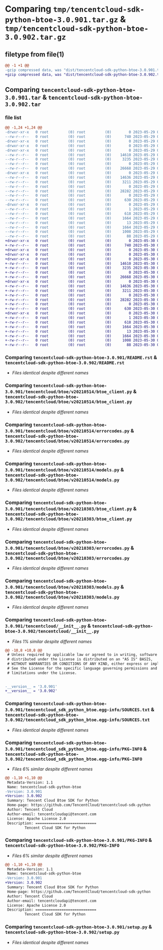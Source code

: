 # Comparing `tmp/tencentcloud-sdk-python-btoe-3.0.901.tar.gz` & `tmp/tencentcloud-sdk-python-btoe-3.0.902.tar.gz`

## filetype from file(1)

```diff
@@ -1 +1 @@
-gzip compressed data, was "dist/tencentcloud-sdk-python-btoe-3.0.901.tar", last modified: Mon May 29 02:20:41 2023, max compression
+gzip compressed data, was "dist/tencentcloud-sdk-python-btoe-3.0.902.tar", last modified: Tue May 30 00:16:55 2023, max compression
```

## Comparing `tencentcloud-sdk-python-btoe-3.0.901.tar` & `tencentcloud-sdk-python-btoe-3.0.902.tar`

### file list

```diff
@@ -1,24 +1,24 @@
-drwxr-xr-x   0 root         (0) root         (0)        0 2023-05-29 02:20:41.000000 tencentcloud-sdk-python-btoe-3.0.901/
--rw-r--r--   0 root         (0) root         (0)      740 2023-05-29 02:20:41.000000 tencentcloud-sdk-python-btoe-3.0.901/README.rst
-drwxr-xr-x   0 root         (0) root         (0)        0 2023-05-29 02:20:41.000000 tencentcloud-sdk-python-btoe-3.0.901/tencentcloud/
-drwxr-xr-x   0 root         (0) root         (0)        0 2023-05-29 02:20:41.000000 tencentcloud-sdk-python-btoe-3.0.901/tencentcloud/btoe/
-drwxr-xr-x   0 root         (0) root         (0)        0 2023-05-29 02:20:41.000000 tencentcloud-sdk-python-btoe-3.0.901/tencentcloud/btoe/v20210514/
--rw-r--r--   0 root         (0) root         (0)    14610 2023-05-29 02:20:41.000000 tencentcloud-sdk-python-btoe-3.0.901/tencentcloud/btoe/v20210514/btoe_client.py
--rw-r--r--   0 root         (0) root         (0)     3235 2023-05-29 02:20:41.000000 tencentcloud-sdk-python-btoe-3.0.901/tencentcloud/btoe/v20210514/errorcodes.py
--rw-r--r--   0 root         (0) root         (0)        0 2023-05-29 02:20:41.000000 tencentcloud-sdk-python-btoe-3.0.901/tencentcloud/btoe/v20210514/__init__.py
--rw-r--r--   0 root         (0) root         (0)    26668 2023-05-29 02:20:41.000000 tencentcloud-sdk-python-btoe-3.0.901/tencentcloud/btoe/v20210514/models.py
-drwxr-xr-x   0 root         (0) root         (0)        0 2023-05-29 02:20:41.000000 tencentcloud-sdk-python-btoe-3.0.901/tencentcloud/btoe/v20210303/
--rw-r--r--   0 root         (0) root         (0)    14636 2023-05-29 02:20:41.000000 tencentcloud-sdk-python-btoe-3.0.901/tencentcloud/btoe/v20210303/btoe_client.py
--rw-r--r--   0 root         (0) root         (0)     3211 2023-05-29 02:20:41.000000 tencentcloud-sdk-python-btoe-3.0.901/tencentcloud/btoe/v20210303/errorcodes.py
--rw-r--r--   0 root         (0) root         (0)        0 2023-05-29 02:20:41.000000 tencentcloud-sdk-python-btoe-3.0.901/tencentcloud/btoe/v20210303/__init__.py
--rw-r--r--   0 root         (0) root         (0)    28282 2023-05-29 02:20:41.000000 tencentcloud-sdk-python-btoe-3.0.901/tencentcloud/btoe/v20210303/models.py
--rw-r--r--   0 root         (0) root         (0)        0 2023-05-29 02:20:41.000000 tencentcloud-sdk-python-btoe-3.0.901/tencentcloud/btoe/__init__.py
--rw-r--r--   0 root         (0) root         (0)      630 2023-05-29 02:20:41.000000 tencentcloud-sdk-python-btoe-3.0.901/tencentcloud/__init__.py
-drwxr-xr-x   0 root         (0) root         (0)        0 2023-05-29 02:20:41.000000 tencentcloud-sdk-python-btoe-3.0.901/tencentcloud_sdk_python_btoe.egg-info/
--rw-r--r--   0 root         (0) root         (0)        1 2023-05-29 02:20:41.000000 tencentcloud-sdk-python-btoe-3.0.901/tencentcloud_sdk_python_btoe.egg-info/dependency_links.txt
--rw-r--r--   0 root         (0) root         (0)      618 2023-05-29 02:20:41.000000 tencentcloud-sdk-python-btoe-3.0.901/tencentcloud_sdk_python_btoe.egg-info/SOURCES.txt
--rw-r--r--   0 root         (0) root         (0)     1664 2023-05-29 02:20:41.000000 tencentcloud-sdk-python-btoe-3.0.901/tencentcloud_sdk_python_btoe.egg-info/PKG-INFO
--rw-r--r--   0 root         (0) root         (0)       13 2023-05-29 02:20:41.000000 tencentcloud-sdk-python-btoe-3.0.901/tencentcloud_sdk_python_btoe.egg-info/top_level.txt
--rw-r--r--   0 root         (0) root         (0)     1664 2023-05-29 02:20:41.000000 tencentcloud-sdk-python-btoe-3.0.901/PKG-INFO
--rw-r--r--   0 root         (0) root         (0)     1008 2023-05-29 02:20:41.000000 tencentcloud-sdk-python-btoe-3.0.901/setup.py
--rw-r--r--   0 root         (0) root         (0)       88 2023-05-29 02:20:41.000000 tencentcloud-sdk-python-btoe-3.0.901/setup.cfg
+drwxr-xr-x   0 root         (0) root         (0)        0 2023-05-30 00:16:55.000000 tencentcloud-sdk-python-btoe-3.0.902/
+-rw-r--r--   0 root         (0) root         (0)      740 2023-05-30 00:16:55.000000 tencentcloud-sdk-python-btoe-3.0.902/README.rst
+drwxr-xr-x   0 root         (0) root         (0)        0 2023-05-30 00:16:55.000000 tencentcloud-sdk-python-btoe-3.0.902/tencentcloud/
+drwxr-xr-x   0 root         (0) root         (0)        0 2023-05-30 00:16:55.000000 tencentcloud-sdk-python-btoe-3.0.902/tencentcloud/btoe/
+drwxr-xr-x   0 root         (0) root         (0)        0 2023-05-30 00:16:55.000000 tencentcloud-sdk-python-btoe-3.0.902/tencentcloud/btoe/v20210514/
+-rw-r--r--   0 root         (0) root         (0)    14610 2023-05-30 00:16:55.000000 tencentcloud-sdk-python-btoe-3.0.902/tencentcloud/btoe/v20210514/btoe_client.py
+-rw-r--r--   0 root         (0) root         (0)     3235 2023-05-30 00:16:55.000000 tencentcloud-sdk-python-btoe-3.0.902/tencentcloud/btoe/v20210514/errorcodes.py
+-rw-r--r--   0 root         (0) root         (0)        0 2023-05-30 00:16:55.000000 tencentcloud-sdk-python-btoe-3.0.902/tencentcloud/btoe/v20210514/__init__.py
+-rw-r--r--   0 root         (0) root         (0)    26668 2023-05-30 00:16:55.000000 tencentcloud-sdk-python-btoe-3.0.902/tencentcloud/btoe/v20210514/models.py
+drwxr-xr-x   0 root         (0) root         (0)        0 2023-05-30 00:16:55.000000 tencentcloud-sdk-python-btoe-3.0.902/tencentcloud/btoe/v20210303/
+-rw-r--r--   0 root         (0) root         (0)    14636 2023-05-30 00:16:55.000000 tencentcloud-sdk-python-btoe-3.0.902/tencentcloud/btoe/v20210303/btoe_client.py
+-rw-r--r--   0 root         (0) root         (0)     3211 2023-05-30 00:16:55.000000 tencentcloud-sdk-python-btoe-3.0.902/tencentcloud/btoe/v20210303/errorcodes.py
+-rw-r--r--   0 root         (0) root         (0)        0 2023-05-30 00:16:55.000000 tencentcloud-sdk-python-btoe-3.0.902/tencentcloud/btoe/v20210303/__init__.py
+-rw-r--r--   0 root         (0) root         (0)    28282 2023-05-30 00:16:55.000000 tencentcloud-sdk-python-btoe-3.0.902/tencentcloud/btoe/v20210303/models.py
+-rw-r--r--   0 root         (0) root         (0)        0 2023-05-30 00:16:55.000000 tencentcloud-sdk-python-btoe-3.0.902/tencentcloud/btoe/__init__.py
+-rw-r--r--   0 root         (0) root         (0)      630 2023-05-30 00:16:55.000000 tencentcloud-sdk-python-btoe-3.0.902/tencentcloud/__init__.py
+drwxr-xr-x   0 root         (0) root         (0)        0 2023-05-30 00:16:55.000000 tencentcloud-sdk-python-btoe-3.0.902/tencentcloud_sdk_python_btoe.egg-info/
+-rw-r--r--   0 root         (0) root         (0)        1 2023-05-30 00:16:55.000000 tencentcloud-sdk-python-btoe-3.0.902/tencentcloud_sdk_python_btoe.egg-info/dependency_links.txt
+-rw-r--r--   0 root         (0) root         (0)      618 2023-05-30 00:16:55.000000 tencentcloud-sdk-python-btoe-3.0.902/tencentcloud_sdk_python_btoe.egg-info/SOURCES.txt
+-rw-r--r--   0 root         (0) root         (0)     1664 2023-05-30 00:16:55.000000 tencentcloud-sdk-python-btoe-3.0.902/tencentcloud_sdk_python_btoe.egg-info/PKG-INFO
+-rw-r--r--   0 root         (0) root         (0)       13 2023-05-30 00:16:55.000000 tencentcloud-sdk-python-btoe-3.0.902/tencentcloud_sdk_python_btoe.egg-info/top_level.txt
+-rw-r--r--   0 root         (0) root         (0)     1664 2023-05-30 00:16:55.000000 tencentcloud-sdk-python-btoe-3.0.902/PKG-INFO
+-rw-r--r--   0 root         (0) root         (0)     1008 2023-05-30 00:16:55.000000 tencentcloud-sdk-python-btoe-3.0.902/setup.py
+-rw-r--r--   0 root         (0) root         (0)       88 2023-05-30 00:16:55.000000 tencentcloud-sdk-python-btoe-3.0.902/setup.cfg
```

### Comparing `tencentcloud-sdk-python-btoe-3.0.901/README.rst` & `tencentcloud-sdk-python-btoe-3.0.902/README.rst`

 * *Files identical despite different names*

### Comparing `tencentcloud-sdk-python-btoe-3.0.901/tencentcloud/btoe/v20210514/btoe_client.py` & `tencentcloud-sdk-python-btoe-3.0.902/tencentcloud/btoe/v20210514/btoe_client.py`

 * *Files identical despite different names*

### Comparing `tencentcloud-sdk-python-btoe-3.0.901/tencentcloud/btoe/v20210514/errorcodes.py` & `tencentcloud-sdk-python-btoe-3.0.902/tencentcloud/btoe/v20210514/errorcodes.py`

 * *Files identical despite different names*

### Comparing `tencentcloud-sdk-python-btoe-3.0.901/tencentcloud/btoe/v20210514/models.py` & `tencentcloud-sdk-python-btoe-3.0.902/tencentcloud/btoe/v20210514/models.py`

 * *Files identical despite different names*

### Comparing `tencentcloud-sdk-python-btoe-3.0.901/tencentcloud/btoe/v20210303/btoe_client.py` & `tencentcloud-sdk-python-btoe-3.0.902/tencentcloud/btoe/v20210303/btoe_client.py`

 * *Files identical despite different names*

### Comparing `tencentcloud-sdk-python-btoe-3.0.901/tencentcloud/btoe/v20210303/errorcodes.py` & `tencentcloud-sdk-python-btoe-3.0.902/tencentcloud/btoe/v20210303/errorcodes.py`

 * *Files identical despite different names*

### Comparing `tencentcloud-sdk-python-btoe-3.0.901/tencentcloud/btoe/v20210303/models.py` & `tencentcloud-sdk-python-btoe-3.0.902/tencentcloud/btoe/v20210303/models.py`

 * *Files identical despite different names*

### Comparing `tencentcloud-sdk-python-btoe-3.0.901/tencentcloud/__init__.py` & `tencentcloud-sdk-python-btoe-3.0.902/tencentcloud/__init__.py`

 * *Files 1% similar despite different names*

```diff
@@ -10,8 +10,8 @@
 # Unless required by applicable law or agreed to in writing, software
 # distributed under the License is distributed on an "AS IS" BASIS,
 # WITHOUT WARRANTIES OR CONDITIONS OF ANY KIND, either express or implied.
 # See the License for the specific language governing permissions and
 # limitations under the License.
 
 
-__version__ = '3.0.901'
+__version__ = '3.0.902'
```

### Comparing `tencentcloud-sdk-python-btoe-3.0.901/tencentcloud_sdk_python_btoe.egg-info/SOURCES.txt` & `tencentcloud-sdk-python-btoe-3.0.902/tencentcloud_sdk_python_btoe.egg-info/SOURCES.txt`

 * *Files identical despite different names*

### Comparing `tencentcloud-sdk-python-btoe-3.0.901/tencentcloud_sdk_python_btoe.egg-info/PKG-INFO` & `tencentcloud-sdk-python-btoe-3.0.902/tencentcloud_sdk_python_btoe.egg-info/PKG-INFO`

 * *Files 6% similar despite different names*

```diff
@@ -1,10 +1,10 @@
 Metadata-Version: 1.1
 Name: tencentcloud-sdk-python-btoe
-Version: 3.0.901
+Version: 3.0.902
 Summary: Tencent Cloud Btoe SDK for Python
 Home-page: https://github.com/TencentCloud/tencentcloud-sdk-python
 Author: Tencent Cloud
 Author-email: tencentcloudapi@tencent.com
 License: Apache License 2.0
 Description: ============================
         Tencent Cloud SDK for Python
```

### Comparing `tencentcloud-sdk-python-btoe-3.0.901/PKG-INFO` & `tencentcloud-sdk-python-btoe-3.0.902/PKG-INFO`

 * *Files 6% similar despite different names*

```diff
@@ -1,10 +1,10 @@
 Metadata-Version: 1.1
 Name: tencentcloud-sdk-python-btoe
-Version: 3.0.901
+Version: 3.0.902
 Summary: Tencent Cloud Btoe SDK for Python
 Home-page: https://github.com/TencentCloud/tencentcloud-sdk-python
 Author: Tencent Cloud
 Author-email: tencentcloudapi@tencent.com
 License: Apache License 2.0
 Description: ============================
         Tencent Cloud SDK for Python
```

### Comparing `tencentcloud-sdk-python-btoe-3.0.901/setup.py` & `tencentcloud-sdk-python-btoe-3.0.902/setup.py`

 * *Files identical despite different names*


